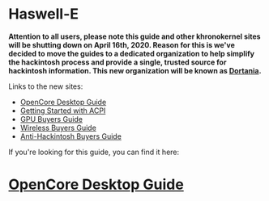 # Haswell-E

**Attention to all users, please note this guide and other khronokernel sites will be shutting down on April 16th, 2020. Reason for this is we've decided to move the guides to a dedicated organization to help simplify the hackintosh process and provide a single, trusted source for hackintosh information. This new organization will be known as [Dortania](https://github.com/dortania).**

Links to the new sites:

* [OpenCore Desktop Guide](https://dortania.github.io/OpenCore-Desktop-Guide/)
* [Getting Started with ACPI](https://dortania.github.io/Getting-Started-With-ACPI/)
* [GPU Buyers Guide](https://dortania.github.io/GPU-Buyers-Guide/)
* [Wireless Buyers Guide](https://dortania.github.io/Wireless-Buyers-Guide/)
* [Anti-Hackintosh Buyers Guide](https://dortania.github.io/Anti-Hackintosh-Buyers-Guide/)


If you're looking for this guide, you can find it here:

# [OpenCore Desktop Guide](https://dortania.github.io/OpenCore-Desktop-Guide/)
